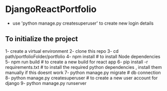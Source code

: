 # DjangoReactPortfolio

- use 'python manage.py createsuperuser' to create new login details

## To initialize the project
1- create a virtual environment
2- clone this repo
3- cd path/portfolioFolder/portfolio
4- npm install # to install Node dependencies
5- npm run build # to create a new build for react app
6- pip install -r requirements.txt # to install the required python dependencies , install them manually if this doesnt work
7- python manage.py migrate # db connection
8- python manage.py createsuperuser # to create a new user account for django
9- python manage.py runserver 
